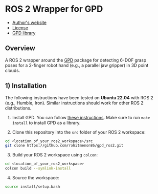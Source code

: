 # ROS 2 Wrapper for GPD

* [Author's website](http://www.ccs.neu.edu/home/atp/)
* [License](https://github.com/atenpas/gpd_ros/blob/master/LICENSE.md)
* [GPD library](https://github.com/rohitmenon86/gpd.git)

## Overview

A ROS 2 wrapper around the [GPD](https://github.com/rohitmenon86/gpd.git) package for detecting 6-DOF grasp poses for a
2-finger robot hand (e.g., a parallel jaw gripper) in 3D point clouds.

## 1) Installation

The following instructions have been tested on **Ubuntu 22.04** with ROS 2 (e.g., Humble, Iron). Similar
instructions should work for other ROS 2 distributions.

1. Install GPD. You can follow [these instructions](https://github.com/rohitmenon86/gpd.git#install). Make sure to run `make install` to install GPD as a library.

2. Clone this repository into the `src` folder of your ROS 2 workspace:

  ```bash
  cd <location_of_your_ros2_workspace>/src
  git clone https://github.com/rohitmenon86/gpd_ros2.git
  ```

3. Build your ROS 2 workspace using `colcon`:

  ```bash
  cd <location_of_your_ros2_workspace>
  colcon build --symlink-install
  ```

4. Source the workspace:

  ```bash
  source install/setup.bash
  ```
